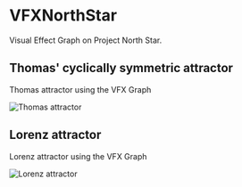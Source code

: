 # VFXNorthStar
Visual Effect Graph on Project North Star.

## Thomas' cyclically symmetric attractor
Thomas attractor using the VFX Graph

![Thomas attractor](./images/thomas_attractor.gif)

## Lorenz attractor
Lorenz attractor using the VFX Graph

![Lorenz attractor](./images/lorenz_attractor.gif)
